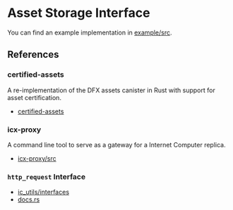 # Asset Storage Interface

You can find an example implementation in [example/src](./example/src).

## References

### certified-assets

A re-implementation of the DFX assets canister in Rust with support for asset certification.

- [certified-assets](https://github.com/dfinity/certified-assets)

### icx-proxy

A command line tool to serve as a gateway for a Internet Computer replica.

- [icx-proxy/src](https://github.com/dfinity/agent-rs/blob/main/icx-proxy/src/main.rs)

### `http_request` Interface

- [ic_utils/interfaces](https://github.com/dfinity/agent-rs/blob/main/ic-utils/src/interfaces/http_request.rs)
- [docs.rs](https://docs.rs/ic-utils/0.5.0/ic_utils/interfaces/http_request/struct.HttpRequestCanister.html)
